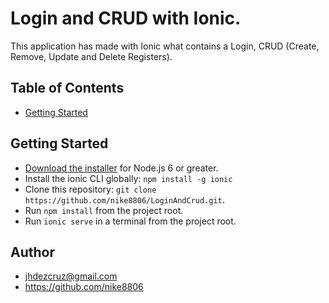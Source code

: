 
# Login and CRUD with Ionic.

This application has made with Ionic what contains a Login, CRUD (Create, Remove, Update and Delete Registers).



## Table of Contents
- [Getting Started](#getting-started)

## Getting Started

* [Download the installer](https://nodejs.org/) for Node.js 6 or greater.
* Install the ionic CLI globally: `npm install -g ionic`
* Clone this repository: `git clone https://github.com/nike8806/LoginAndCrud.git`.
* Run `npm install` from the project root.
* Run `ionic serve` in a terminal from the project root.

## Author
* jhdezcruz@gmail.com
* https://github.com/nike8806
